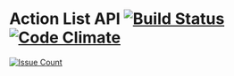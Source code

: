 # Action List API [![Build Status](https://travis-ci.org/p632-sp-2018/action-list-api.svg?branch=master)](https://travis-ci.org/p632-sp-2018/action-list-api) [![Code Climate](https://codeclimate.com/github/p632-sp-2018/action-list-api/badges/gpa.svg)](https://codeclimate.com/github/p632-sp-2018/action-list-api)
[![Issue Count](https://codeclimate.com/github/p632-sp-2018/action-list-api/badges/issue_count.svg)](https://codeclimate.com/github/p632-sp-2018/action-list-api)
